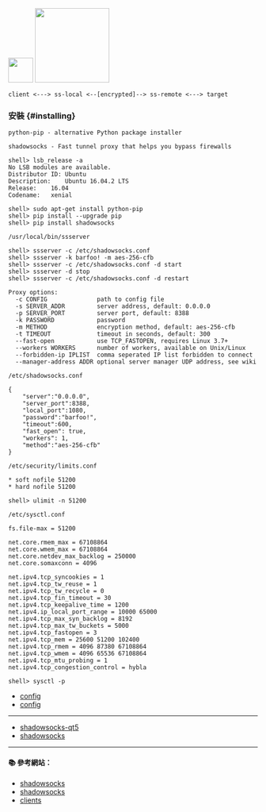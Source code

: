 <img src="https://avatars3.githubusercontent.com/u/3006190?v=3&s=200" width="50">

<img src="http://i.imgur.com/UsYeOvB.png" width="150">

```
client <---> ss-local <--[encrypted]--> ss-remote <---> target
```

### 安裝 {#installing}

`python-pip - alternative Python package installer`

`shadowsocks - Fast tunnel proxy that helps you bypass firewalls`

```console
shell> lsb_release -a
No LSB modules are available.
Distributor ID:	Ubuntu
Description:	Ubuntu 16.04.2 LTS
Release:	16.04
Codename:	xenial
```

```console
shell> sudo apt-get install python-pip
shell> pip install --upgrade pip
shell> pip install shadowsocks
```

`/usr/local/bin/ssserver`

```console
shell> ssserver -c /etc/shadowsocks.conf
shell> ssserver -k barfoo! -m aes-256-cfb
shell> ssserver -c /etc/shadowsocks.conf -d start
shell> ssserver -d stop
shell> ssserver -c /etc/shadowsocks.conf -d restart   
```

```
Proxy options:
  -c CONFIG              path to config file
  -s SERVER_ADDR         server address, default: 0.0.0.0
  -p SERVER_PORT         server port, default: 8388
  -k PASSWORD            password
  -m METHOD              encryption method, default: aes-256-cfb
  -t TIMEOUT             timeout in seconds, default: 300
  --fast-open            use TCP_FASTOPEN, requires Linux 3.7+
  --workers WORKERS      number of workers, available on Unix/Linux
  --forbidden-ip IPLIST  comma seperated IP list forbidden to connect
  --manager-address ADDR optional server manager UDP address, see wiki
```

`/etc/shadowsocks.conf`

```
{
    "server":"0.0.0.0",
    "server_port":8388,
    "local_port":1080,
    "password":"barfoo!",
    "timeout":600,
    "fast_open": true,
    "workers": 1,
    "method":"aes-256-cfb"
}
```

`/etc/security/limits.conf`
```
* soft nofile 51200
* hard nofile 51200
```

```console
shell> ulimit -n 51200
```

`/etc/sysctl.conf`

```
fs.file-max = 51200

net.core.rmem_max = 67108864
net.core.wmem_max = 67108864
net.core.netdev_max_backlog = 250000
net.core.somaxconn = 4096

net.ipv4.tcp_syncookies = 1
net.ipv4.tcp_tw_reuse = 1
net.ipv4.tcp_tw_recycle = 0
net.ipv4.tcp_fin_timeout = 30
net.ipv4.tcp_keepalive_time = 1200
net.ipv4.ip_local_port_range = 10000 65000
net.ipv4.tcp_max_syn_backlog = 8192
net.ipv4.tcp_max_tw_buckets = 5000
net.ipv4.tcp_fastopen = 3
net.ipv4.tcp_mem = 25600 51200 102400
net.ipv4.tcp_rmem = 4096 87380 67108864
net.ipv4.tcp_wmem = 4096 65536 67108864
net.ipv4.tcp_mtu_probing = 1
net.ipv4.tcp_congestion_control = hybla
```

```
shell> sysctl -p
```

- [config](https://shadowsocks.org/en/config/quick-guide.html)
- [config](https://shadowsocks.org/en/config/advanced.html)

---

- [shadowsocks-qt5](https://github.com/shadowsocks/shadowsocks-qt5/releases)
- [shadowsocks](https://itunes.apple.com/tw/app/shadowsocks/id665729974?l=zh&mt=8)

---

#### :books: 參考網站：
- [shadowsocks](https://github.com/shadowsocks)
- [shadowsocks](https://shadowsocks.org/en/index.html)
- [clients](https://shadowsocks.org/en/download/clients.html)

